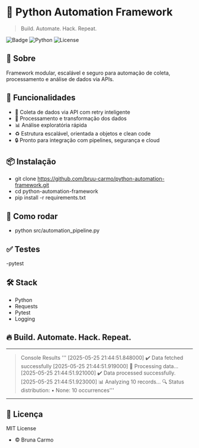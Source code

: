 # 🚀 Python Automation Framework
> Build. Automate. Hack. Repeat.

![Badge](https://img.shields.io/badge/status-active-success?style=flat-square)
![Python](https://img.shields.io/badge/Python-3.10%2B-blue?style=flat-square)
![License](https://img.shields.io/badge/License-MIT-purple?style=flat-square)

## 🧠 Sobre
Framework modular, escalável e seguro para automação de coleta, processamento e análise de dados via APIs.

## 🚀 Funcionalidades
- 🔗 Coleta de dados via API com retry inteligente
- 🔧 Processamento e transformação dos dados
- 📊 Análise exploratória rápida
- ♻️ Estrutura escalável, orientada a objetos e clean code
- 🔒 Pronto para integração com pipelines, segurança e cloud

## 📦 Instalação

- git clone https://github.com/bruu-carmo/python-automation-framework.git
- cd python-automation-framework
- pip install -r requirements.txt

## 🚀 Como rodar

- python src/automation_pipeline.py

## ✅ Testes

-pytest 

## 🛠️ Stack
- Python
- Requests
- Pytest
- Logging

## 🔥 Build. Automate. Hack. Repeat.

---

> Console Results
'''
[2025-05-25 21:44:51.848000] ✔️ Data fetched successfully
[2025-05-25 21:44:51.919000] 🔧 Processing data...
[2025-05-25 21:44:51.921000] ✔️ Data processed successfully.
[2025-05-25 21:44:51.923000] 📊 Analyzing 10 records...
🔍 Status distribution:
   • None: 10 occurrences'''
---
## 📄 Licença
MIT License 
- © Bruna Carmo
